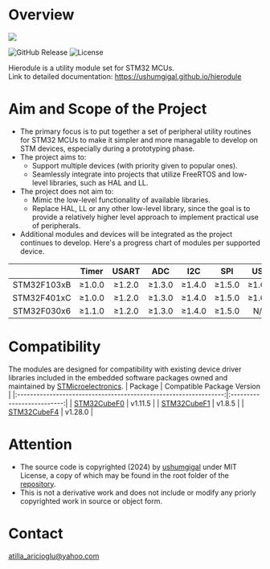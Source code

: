 Overview
========
<img src="https://raw.githubusercontent.com/ushumgigal/hierodule/main/hierodule.png" />

![GitHub Release](https://img.shields.io/github/v/release/ushumgigal/hierodule?display_name=release&style=plastic)
![License](https://img.shields.io/badge/license-MIT-aquamarine?style=plastic)

Hierodule is a utility module set for STM32 MCUs.
<br>Link to detailed documentation: https://ushumgigal.github.io/hierodule

Aim and Scope of the Project
============================
- The primary focus is to put together a set of peripheral utility routines for STM32 MCUs to make it simpler and more managable to develop on STM devices, especially during a prototyping phase.
- The project aims to:
  - Support multiple devices (with priority given to popular ones).
  - Seamlessly integrate into projects that utilize FreeRTOS and low-level libraries, such as HAL and LL.
- The project does not aim to:
  - Mimic the low-level functionality of available libraries.
  - Replace HAL, LL or any other low-level library, since the goal is to provide a relatively higher level approach to implement practical use of peripherals.
- Additional modules and devices will be integrated as the project continues to develop. Here's a progress chart of modules per supported device.

|             |  Timer |  USART  |  ADC   |   I2C  |   SPI  |    USB   |
|:-----------:|:------:|:-------:|:------:|:------:|:------:|:--------:|
| STM32F103xB | ≥1.0.0 |  ≥1.2.0 | ≥1.3.0 | ≥1.4.0 | ≥1.5.0 |  ≥1.6.0  |
| STM32F401xC | ≥1.0.0 |  ≥1.2.0 | ≥1.3.0 | ≥1.4.0 | ≥1.5.0 |  ≥1.6.0  |
| STM32F030x6 | ≥1.1.0 |  ≥1.2.0 | ≥1.3.0 | ≥1.4.0 | ≥1.5.0 |    N/A   |

Compatibility
=============
The modules are designed for compatibility with existing device driver libraries included in the embedded software packages owned and maintained by [STMicroelectronics](https://github.com/STMicroelectronics).
|                            Package                               | Compatible Package Version |
|:----------------------------------------------------------------:|:--------------------------:|
| [STM32CubeF0](https://github.com/STMicroelectronics/STM32CubeF0) |          v1.11.5           |
| [STM32CubeF1](https://github.com/STMicroelectronics/STM32CubeF1) |          v1.8.5            |
| [STM32CubeF4](https://github.com/STMicroelectronics/STM32CubeF4) |          v1.28.0           |

Attention
=========
- The source code is copyrighted (2024) by [ushumgigal](https://github.com/ushumgigal) under MIT License, a copy of which may be found in the root folder of the [repository](https://github.com/ushumgigal/hierodule).
- This is not a derivative work and does not include or modify any priorly copyrighted work in source or object form.

Contact
=======
atilla_aricioglu@yahoo.com
